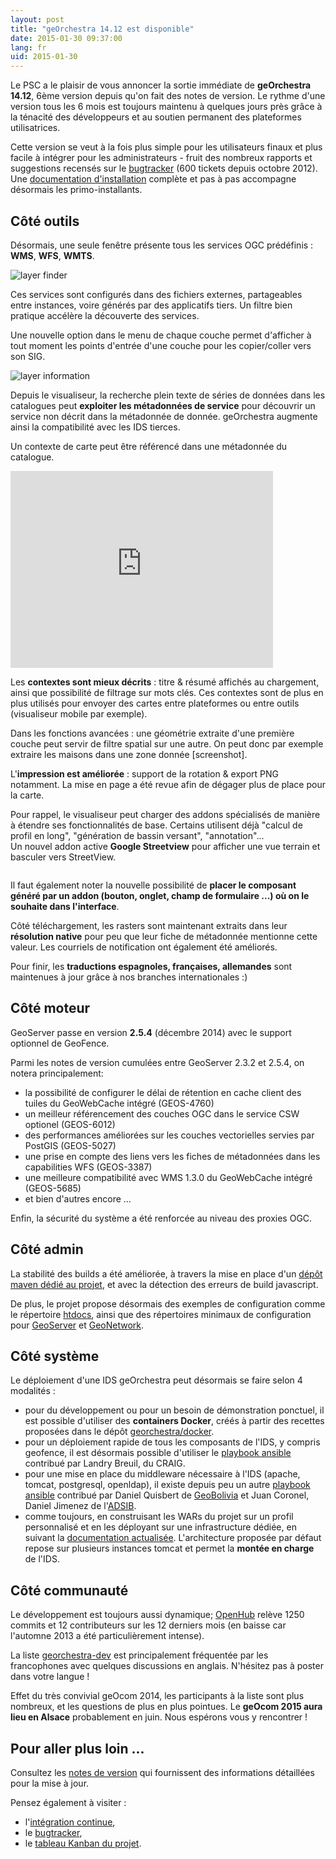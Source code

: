 ```yaml
---
layout: post
title: "geOrchestra 14.12 est disponible"
date: 2015-01-30 09:37:00
lang: fr
uid: 2015-01-30
---
```


Le PSC a le plaisir de vous annoncer la sortie immédiate de **geOrchestra 14.12**, 6ème version depuis qu'on fait des notes de version. 
Le rythme d'une version tous les 6 mois est toujours maintenu à quelques jours près grâce à la ténacité des développeurs et au soutien permanent des plateformes utilisatrices.

Cette version se veut à la fois plus simple pour les utilisateurs finaux et plus facile à intégrer pour les administrateurs - fruit des nombreux rapports et suggestions recensés sur le [bugtracker](https://github.com/georchestra/georchestra/issues) (600 tickets depuis octobre 2012).  
Une [documentation d'installation](https://github.com/georchestra/georchestra/blob/master/README.md) complète et pas à pas accompagne désormais les primo-installants.

<!--more-->


## Côté outils

Désormais, une seule fenêtre présente tous les services OGC prédéfinis : **WMS**, **WFS**, **WMTS**.

<img src="http://geobretagne.fr/pub/geOrchestra_screenshot/1-2_service_ogc_718.jpg" alt="layer finder" />

Ces services sont configurés dans des fichiers externes, partageables entre instances, voire générés par des applicatifs tiers. 
Un filtre bien pratique accélère la découverte des services.

Une nouvelle option dans le menu de chaque couche permet d'afficher à tout moment les points d'entrée d'une couche pour les copier/coller vers son SIG. 

<img src="http://geobretagne.fr/pub/geOrchestra_screenshot/3-2_adresse_service_346.jpg" alt="layer information" />

Depuis le visualiseur, la recherche plein texte de séries de données dans les catalogues peut **exploiter les métadonnées de service** pour découvrir un service non décrit dans la métadonnée de donnée.
geOrchestra augmente ainsi la compatibilité avec les IDS tierces.

Un contexte de carte peut être référencé dans une métadonnée du catalogue. 

<iframe width="420" height="315" src="https://www.youtube.com/embed/vX67NfFrj4o" frameborder="0" allowfullscreen></iframe>

Les **contextes sont mieux décrits** : titre & résumé affichés au chargement, ainsi que possibilité de filtrage sur mots clés.
Ces contextes sont de plus en plus utilisés pour envoyer des cartes entre plateformes ou entre outils (visualiseur mobile par exemple).

Dans les fonctions avancées : une géométrie extraite d'une première couche peut servir de filtre spatial sur une autre. 
On peut donc par exemple extraire les maisons dans une zone donnée [screenshot].

L'**impression est améliorée** : support de la rotation & export PNG notamment. 
La mise en page a été revue afin de dégager plus de place pour la carte.

Pour rappel, le visualiseur peut charger des addons spécialisés de manière à étendre ses fonctionnalités de base.
Certains utilisent déjà "calcul de profil en long", "génération de bassin versant", "annotation"...  
Un nouvel addon active **Google Streetview** pour afficher une vue terrain et basculer vers StreetView.  

<img src="http://geobretagne.fr/pub/geOrchestra_screenshot/outil_streetview.jpg" alt="" />

Il faut également noter la nouvelle possibilité de **placer le composant généré par un addon (bouton, onglet, champ de formulaire ...) où on le souhaite dans l'interface**.

Côté téléchargement, les rasters sont maintenant extraits dans leur **résolution native** pour peu que leur fiche de métadonnée mentionne cette valeur. 
Les courriels de notification ont également été améliorés.

Pour finir, les **traductions espagnoles, françaises, allemandes** sont maintenues à jour grâce à nos branches internationales :)


## Côté moteur

GeoServer passe en version **2.5.4** (décembre 2014) avec le support optionnel de GeoFence.

Parmi les notes de version cumulées entre GeoServer 2.3.2 et 2.5.4, on notera principalement:

 * la possibilité de configurer le délai de rétention en cache client des tuiles du GeoWebCache intégré (GEOS-4760)
 * un meilleur référencement des couches OGC dans le service CSW optionel (GEOS-6012)
 * des performances améliorées sur les couches vectorielles servies par PostGIS (GEOS-5027)
 * une prise en compte des liens vers les fiches de métadonnées dans les capabilities WFS (GEOS-3387)
 * une meilleure compatibilité avec WMS 1.3.0 du GeoWebCache intégré (GEOS-5685)
 * et bien d'autres encore ...

Enfin, la sécurité du système a été renforcée au niveau des proxies OGC.


## Côté admin

La stabilité des builds a été améliorée, à travers la mise en place d'un [dépôt maven dédié au projet](http://sdi.georchestra.org/maven/repository/), et avec la détection des erreurs de build javascript.

De plus, le projet propose désormais des exemples de configuration comme le répertoire [htdocs](https://github.com/georchestra/htdocs), ainsi que des répertoires minimaux de configuration pour [GeoServer](https://github.com/georchestra/geoserver_minimal_datadir) et [GeoNetwork](https://github.com/georchestra/geonetwork_minimal_datadir).


## Côté système

Le déploiement d'une IDS geOrchestra peut désormais se faire selon 4 modalités :

 * pour du développement ou pour un besoin de démonstration ponctuel, il est possible d'utiliser des **containers Docker**, créés à partir des recettes proposées dans le dépôt [georchestra/docker](https://github.com/georchestra/docker).
 * pour un déploiement rapide de tous les composants de l'IDS, y compris geofence, il est désormais possible d'utiliser le [playbook ansible](https://github.com/landryb/georchestra-ansible) contribué par Landry Breuil, du CRAIG.
 * pour une mise en place du middleware nécessaire à l'IDS (apache, tomcat, postgresql, openldap), il existe depuis peu un autre [playbook ansible](https://gitlab.geo.gob.bo/adsib/georchestra_ansible/tree/master) contribué par Daniel Quisbert de [GeoBolivia](http://geo.gob.bo/) et Juan Coronel, Daniel Jimenez de l'[ADSIB](http://www.adsib.gob.bo/).
 * comme toujours, en construisant les WARs du projet sur un profil personnalisé et en les déployant sur une infrastructure dédiée, en suivant la [documentation actualisée](https://github.com/georchestra/georchestra/blob/master/README.md). L'architecture proposée par défaut repose sur plusieurs instances tomcat et permet la **montée en charge** de l'IDS.


## Côté communauté

Le  développement est toujours aussi dynamique; [OpenHub](https://www.openhub.net/p/georchestra) relève 1250 commits et 12  contributeurs sur les 12 derniers mois (en baisse car l'automne 2013 a été particulièrement intense). 

La liste [georchestra-dev](https://groups.google.com/forum/#!forum/georchestra-dev) est principalement fréquentée par les francophones avec quelques discussions en anglais.
N'hésitez pas à poster dans votre langue !

Effet du très convivial geOcom 2014, les participants à la liste sont plus nombreux, et les questions de plus en plus pointues. 
Le **geOcom 2015 aura lieu en Alsace** probablement en juin. Nous espérons vous y rencontrer !


## Pour aller plus loin ...

Consultez les [notes de version](https://github.com/georchestra/georchestra/blob/master/RELEASE_NOTES.md#version-1412-stable-version) qui fournissent des informations détaillées pour la mise à jour. 

Pensez également à visiter :

 * l'[intégration continue](https://sdi.georchestra.org/ci/),
 * le [bugtracker](https://github.com/georchestra/georchestra/issues),
 * le [tableau Kanban du projet](https://huboard.com/georchestra/georchestra).